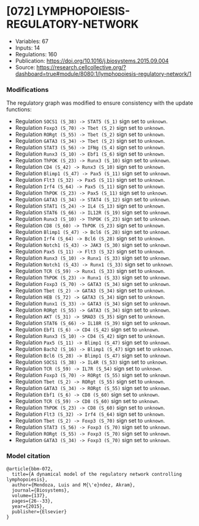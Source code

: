 # \[072\] LYMPHOPOIESIS-REGULATORY-NETWORK

 - Variables: 67
 - Inputs: 14
 - Regulations: 160
 - Publication: https://doi.org/10.1016/j.biosystems.2015.09.004
 - Source: https://research.cellcollective.org/?dashboard=true#module/8080:1/lymphopoiesis-regulatory-network/1


### Modifications

The regulatory graph was modified to ensure consistency with the update functions:

 - Regulation `SOCS1 (S_38) -> STAT5 (S_1)` sign set to `unknown`.
 - Regulation `Foxp3 (S_70) -> Tbet (S_2)` sign set to `unknown`.
 - Regulation `RORgt (S_55) -> Tbet (S_2)` sign set to `unknown`.
 - Regulation `GATA3 (S_34) -> Tbet (S_2)` sign set to `unknown`.
 - Regulation `STAT3 (S_56) -> IFNg (S_4)` sign set to `unknown`.
 - Regulation `Runx3 (S_10) -> Ebf1 (S_6)` sign set to `unknown`.
 - Regulation `ThPOK (S_23) -> Runx3 (S_10)` sign set to `unknown`.
 - Regulation `CD4 (S_42) -> Runx3 (S_10)` sign set to `unknown`.
 - Regulation `Blimp1 (S_47) -> Pax5 (S_11)` sign set to `unknown`.
 - Regulation `Flt3 (S_32) -> Pax5 (S_11)` sign set to `unknown`.
 - Regulation `Irf4 (S_64) -> Pax5 (S_11)` sign set to `unknown`.
 - Regulation `ThPOK (S_23) -> Pax5 (S_11)` sign set to `unknown`.
 - Regulation `GATA3 (S_34) -> STAT4 (S_12)` sign set to `unknown`.
 - Regulation `STAT1 (S_24) -> IL4 (S_13)` sign set to `unknown`.
 - Regulation `STAT6 (S_66) -> IL12R (S_19)` sign set to `unknown`.
 - Regulation `Runx3 (S_10) -> ThPOK (S_23)` sign set to `unknown`.
 - Regulation `CD8 (S_60) -> ThPOK (S_23)` sign set to `unknown`.
 - Regulation `Blimp1 (S_47) -> Bcl6 (S_28)` sign set to `unknown`.
 - Regulation `Irf4 (S_64) -> Bcl6 (S_28)` sign set to `unknown`.
 - Regulation `Notch1 (S_43) -> JAK3 (S_30)` sign set to `unknown`.
 - Regulation `Pax5 (S_11) -> Flt3 (S_32)` sign set to `unknown`.
 - Regulation `Runx3 (S_10) -> Runx1 (S_33)` sign set to `unknown`.
 - Regulation `Notch1 (S_43) -> Runx1 (S_33)` sign set to `unknown`.
 - Regulation `TCR (S_59) -> Runx1 (S_33)` sign set to `unknown`.
 - Regulation `ThPOK (S_23) -> Runx1 (S_33)` sign set to `unknown`.
 - Regulation `Foxp3 (S_70) -> GATA3 (S_34)` sign set to `unknown`.
 - Regulation `Tbet (S_2) -> GATA3 (S_34)` sign set to `unknown`.
 - Regulation `HEB (S_72) -> GATA3 (S_34)` sign set to `unknown`.
 - Regulation `Runx1 (S_33) -> GATA3 (S_34)` sign set to `unknown`.
 - Regulation `RORgt (S_55) -> GATA3 (S_34)` sign set to `unknown`.
 - Regulation `AKT (S_31) -> SMAD3 (S_35)` sign set to `unknown`.
 - Regulation `STAT6 (S_66) -> IL18R (S_39)` sign set to `unknown`.
 - Regulation `Ebf1 (S_6) -> CD4 (S_42)` sign set to `unknown`.
 - Regulation `Runx3 (S_10) -> CD4 (S_42)` sign set to `unknown`.
 - Regulation `Pax5 (S_11) -> Blimp1 (S_47)` sign set to `unknown`.
 - Regulation `Bach2 (S_16) -> Blimp1 (S_47)` sign set to `unknown`.
 - Regulation `Bcl6 (S_28) -> Blimp1 (S_47)` sign set to `unknown`.
 - Regulation `SOCS1 (S_38) -> IL4R (S_53)` sign set to `unknown`.
 - Regulation `TCR (S_59) -> IL7R (S_54)` sign set to `unknown`.
 - Regulation `Foxp3 (S_70) -> RORgt (S_55)` sign set to `unknown`.
 - Regulation `Tbet (S_2) -> RORgt (S_55)` sign set to `unknown`.
 - Regulation `GATA3 (S_34) -> RORgt (S_55)` sign set to `unknown`.
 - Regulation `Ebf1 (S_6) -> CD8 (S_60)` sign set to `unknown`.
 - Regulation `TCR (S_59) -> CD8 (S_60)` sign set to `unknown`.
 - Regulation `ThPOK (S_23) -> CD8 (S_60)` sign set to `unknown`.
 - Regulation `Flt3 (S_32) -> Irf4 (S_64)` sign set to `unknown`.
 - Regulation `Tbet (S_2) -> Foxp3 (S_70)` sign set to `unknown`.
 - Regulation `STAT3 (S_56) -> Foxp3 (S_70)` sign set to `unknown`.
 - Regulation `RORgt (S_55) -> Foxp3 (S_70)` sign set to `unknown`.
 - Regulation `GATA3 (S_34) -> Foxp3 (S_70)` sign set to `unknown`.


### Model citation

```
@article{bbm-072,
  title={A dynamical model of the regulatory network controlling lymphopoiesis},
  author={Mendoza, Luis and M{\'e}ndez, Akram},
  journal={Biosystems},
  volume={137},
  pages={26--33},
  year={2015},
  publisher={Elsevier}
}

```

